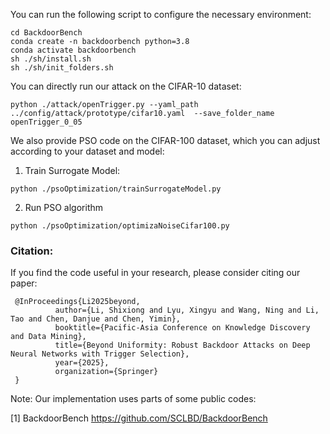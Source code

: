 You can run the following script to configure the necessary environment:
```
cd BackdoorBench
conda create -n backdoorbench python=3.8
conda activate backdoorbench
sh ./sh/install.sh
sh ./sh/init_folders.sh
```

You can directly run our attack on the CIFAR-10 dataset:
```
python ./attack/openTrigger.py --yaml_path ../config/attack/prototype/cifar10.yaml  --save_folder_name openTrigger_0_05
```

We also provide PSO code on the CIFAR-100 dataset, which you can adjust according to your dataset and model:
1. Train Surrogate Model:
```
python ./psoOptimization/trainSurrogateModel.py
```
2. Run PSO algorithm
```
python ./psoOptimization/optimizaNoiseCifar100.py
```

### Citation:
If you find the code useful in your research, please consider citing our paper:

```
 @InProceedings{Li2025beyond,
          author={Li, Shixiong and Lyu, Xingyu and Wang, Ning and Li, Tao and Chen, Danjue and Chen, Yimin},
          booktitle={Pacific-Asia Conference on Knowledge Discovery and Data Mining}, 
          title={Beyond Uniformity: Robust Backdoor Attacks on Deep Neural Networks with Trigger Selection}, 
          year={2025},
          organization={Springer}
 } 
```

Note: Our implementation uses parts of some public codes:

[1] BackdoorBench https://github.com/SCLBD/BackdoorBench
